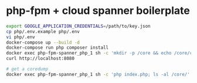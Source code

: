 php-fpm + cloud spanner boilerplate
=======================================

```bash
export GOOGLE_APPLICATION_CREDENTIALS=/path/to/key.json
cp php/.env.example php/.env
vi php/.env
docker-compose up --build -d
docker-compose run php composer install
docker exec php-fpm-spanner_php_1 sh -c 'mkdir -p /core && echo /core/core.%e.%p.%t | tee /proc/sys/kernel/core_pattern'
curl http://localhost:8080

# get a coredump
docker exec php-fpm-spanner_php_1 sh -c 'php index.php; ls -al /core/'